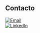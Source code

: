 



## Contacto
[![Email](https://img.shields.io/badge/nestordiaz@gmail.com-mail_personal-D14836?style=for-the-badge&logo=gmail&logoColor=white&labelColor=101010)](mailto:nestordiaz@gmail.com)
</br>
[![LinkedIn](https://img.shields.io/badge/LinkedIn-Nestor_Diaz-0077B5?style=for-the-badge&logo=linkedin&logoColor=white&labelColor=101010)](https://www.linkedin.com/in/contadornestordiaz/)
